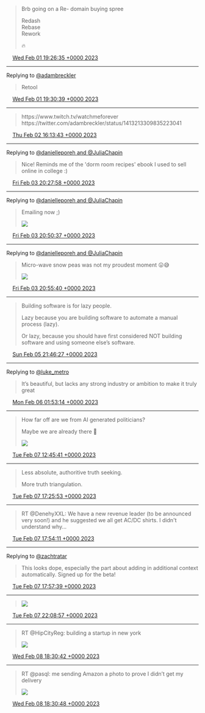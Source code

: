 > Brb going on a Re\- domain buying spree  
>   
> Redash  
> Rebase  
> Rework  
>   
> 🔥

<img src="../../media/tweet.ico" width="12" /> [Wed Feb 01 19:26:35 +0000 2023](https://twitter.com/adambreckler/status/1620866220479356928)

----

Replying to [@adambreckler](https://twitter.com/adambreckler/status/1620866220479356928)

> Retool

<img src="../../media/tweet.ico" width="12" /> [Wed Feb 01 19:30:39 +0000 2023](https://twitter.com/adambreckler/status/1620867241582465028)

----

> https://www\.twitch\.tv/watchmeforever https://twitter\.com/adambreckler/status/1413213309835223041

<img src="../../media/tweet.ico" width="12" /> [Thu Feb 02 16:13:43 +0000 2023](https://twitter.com/adambreckler/status/1621180070713778177)

----

Replying to [@danielleporeh and @JuliaChapin](https://twitter.com/danielleporeh/status/1621593165630435329)

> Nice\! Reminds me of the 'dorm room recipes' ebook I used to sell online in college :\)

<img src="../../media/tweet.ico" width="12" /> [Fri Feb 03 20:27:58 +0000 2023](https://twitter.com/adambreckler/status/1621606442397581314)

----

Replying to [@danielleporeh and @JuliaChapin](https://twitter.com/danielleporeh/status/1621608437561036800)

> Emailing now ;\) 
> 
> ![](../../media/1621612141651296260-FoEfi7hX0AEHQLl.png)

<img src="../../media/tweet.ico" width="12" /> [Fri Feb 03 20:50:37 +0000 2023](https://twitter.com/adambreckler/status/1621612141651296260)

----

Replying to [@danielleporeh and @JuliaChapin](https://twitter.com/adambreckler/status/1621612141651296260)

> Micro\-wave snow peas was not my proudest moment 😛😅 
> 
> ![](../../media/1621613412911382528-FoEgzb0XEAIUHhC.jpg)

<img src="../../media/tweet.ico" width="12" /> [Fri Feb 03 20:55:40 +0000 2023](https://twitter.com/adambreckler/status/1621613412911382528)

----

> Building software is for lazy people\.  
>   
> Lazy because you are building software to automate a manual process \(lazy\)\.  
>   
> Or lazy, because you should have first considered NOT building software and using someone else’s software\.

<img src="../../media/tweet.ico" width="12" /> [Sun Feb 05 21:46:27 +0000 2023](https://twitter.com/adambreckler/status/1622350970947616768)

----

Replying to [@luke\_metro](https://twitter.com/luke_metro/status/1622387264092528640)

> It’s beautiful, but lacks any strong industry or ambition to make it truly great

<img src="../../media/tweet.ico" width="12" /> [Mon Feb 06 01:53:14 +0000 2023](https://twitter.com/adambreckler/status/1622413073913987075)

----

> How far off are we from AI generated politicians?   
>   
> Maybe we are already there 🤔 
> 
> ![](../../media/1622939655157972992-FoXXA3nX0AEZ3w8.jpg)

<img src="../../media/tweet.ico" width="12" /> [Tue Feb 07 12:45:41 +0000 2023](https://twitter.com/adambreckler/status/1622939655157972992)

----

> Less absolute, authoritive truth seeking\.  
>   
> More truth triangulation\.

<img src="../../media/tweet.ico" width="12" /> [Tue Feb 07 17:25:53 +0000 2023](https://twitter.com/adambreckler/status/1623010168945487874)

----

> RT @DenehyXXL: We have a new revenue leader \(to be announced very soon\!\) and he suggested we all get AC/DC shirts\. I didn't understand why…

<img src="../../media/tweet.ico" width="12" /> [Tue Feb 07 17:54:11 +0000 2023](https://twitter.com/adambreckler/status/1623017291309887490)

----

Replying to [@zachtratar](https://twitter.com/zachtratar/status/1623015294569713665)

> This looks dope, especially the part about adding in additional context automatically\. Signed up for the beta\!

<img src="../../media/tweet.ico" width="12" /> [Tue Feb 07 17:57:39 +0000 2023](https://twitter.com/adambreckler/status/1623018166006779909)

----

> ![](../../media/1623081408985190400-FoZX4cuXoAEU8cA.png)

<img src="../../media/tweet.ico" width="12" /> [Tue Feb 07 22:08:57 +0000 2023](https://twitter.com/adambreckler/status/1623081408985190400)

----

> RT @HipCityReg: building a startup in new york 
> 
> ![](../../media/1623388869025492993-FoZ8hh1XEAA3mlL.png)

<img src="../../media/tweet.ico" width="12" /> [Wed Feb 08 18:30:42 +0000 2023](https://twitter.com/adambreckler/status/1623388869025492993)

----

> RT @pasql: me sending Amazon a photo to prove I didn’t get my delivery 
> 
> ![](../../media/1623388894107521027-FodvEOfWIAgMxgM.jpg)

<img src="../../media/tweet.ico" width="12" /> [Wed Feb 08 18:30:48 +0000 2023](https://twitter.com/adambreckler/status/1623388894107521027)